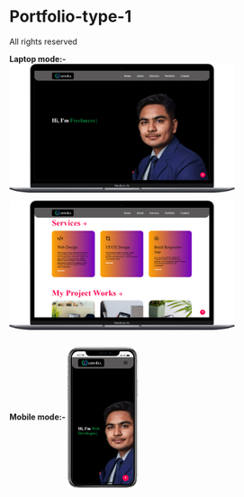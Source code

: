 # Portfolio-type-1

All rights reserved

<b>Laptop mode:-</b>
<img align="center" width=400 alt="coding" src="./Readme-assets/Laptop.png"/><br>

<img align="center" width=400 alt="coding" src="./Readme-assets/Laptop2.png"/>

<br><b>Mobile mode:-</b>
<img align="center" width=125 height=250 alt="coding" src="./Readme-assets/Mobile.png"/>

